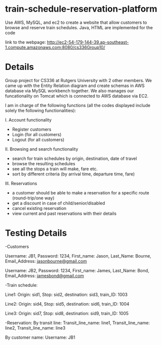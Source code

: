 # train-schedule-reservation-platform
Use AWS, MySQL, and ec2 to create a website that allow customers to browse and reserve train schedules. Java, HTML are implemented for the code

link to the webpage: http://ec2-54-179-144-39.ap-southeast-1.compute.amazonaws.com:8080/cs336Group10/


# Details
Group project for CS336 at Rutgers University with 2 other members.
We came up with the Entity Relation diagram and create schemas in AWS database via MySQL workbench together. 
We also manages our funcationality on Tomcat which is connected to AWS database via EC2. 

I am in charge of the following functions (all the codes displayed include solely the following functionalities):

I. Account functionality
- Register customers
- Login (for all customers)
- Logout (for all customers)

II. Browsing and search functionality
- search for train schedules by origin, destination, date of travel
- browse the resulting schedules
- see all the stops a train will make, fare etc.
- sort by different criteria (by arrival time, departure time, fare)

III. Reservations
- a customer should be able to make a reservation for a specific route (round-trip/one
way)
- get a discount in case of child/senior/disabled
- cancel existing reservation
- view current and past reservations with their details

# Testing Details

-Customers			

 Username: JB1,
 Password: 1234,
 First_name: Jason,
 Last_Name: Bourne,
 Email_Address: jasonbourne@gmail.com

 Username: JB2,
 Password: 1234,
 First_name: James,
 Last_Name: Bond,
 Email_Address: jamesbond@gmail.com

-Train schedule:

Line1: 
 Origin: sid1,
 Stop: sid2,
 destination: sid3,
 train_ID: 1003

Line2: 
 Origin: sid4,
 Stop: sid5,
 destination: sid6,
 train_ID: 1004

Line3: 
 Origin: sid7,
 Stop: sid8,
 destination: sid9,
 train_ID: 1005


-Reservation:
By transit line:
 Transit_line_name: line1,
 Transit_line_name: line2,
 Transit_line_name: line3
 
By customer name:
  Username: JB1






